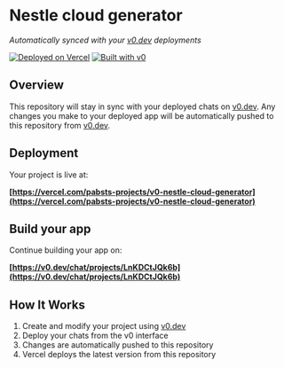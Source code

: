 # Nestle cloud generator

*Automatically synced with your [v0.dev](https://v0.dev) deployments*

[![Deployed on Vercel](https://img.shields.io/badge/Deployed%20on-Vercel-black?style=for-the-badge&logo=vercel)](https://vercel.com/pabsts-projects/v0-nestle-cloud-generator)
[![Built with v0](https://img.shields.io/badge/Built%20with-v0.dev-black?style=for-the-badge)](https://v0.dev/chat/projects/LnKDCtJQk6b)

## Overview

This repository will stay in sync with your deployed chats on [v0.dev](https://v0.dev).
Any changes you make to your deployed app will be automatically pushed to this repository from [v0.dev](https://v0.dev).

## Deployment

Your project is live at:

**[https://vercel.com/pabsts-projects/v0-nestle-cloud-generator](https://vercel.com/pabsts-projects/v0-nestle-cloud-generator)**

## Build your app

Continue building your app on:

**[https://v0.dev/chat/projects/LnKDCtJQk6b](https://v0.dev/chat/projects/LnKDCtJQk6b)**

## How It Works

1. Create and modify your project using [v0.dev](https://v0.dev)
2. Deploy your chats from the v0 interface
3. Changes are automatically pushed to this repository
4. Vercel deploys the latest version from this repository